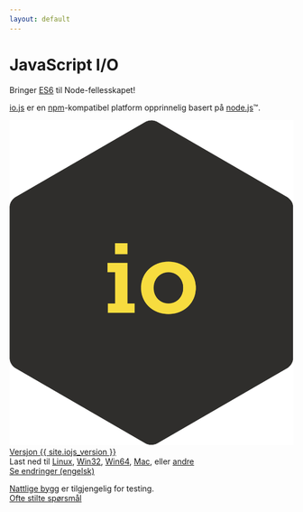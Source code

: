 ```yaml
---
layout: default
---
```


# JavaScript I/O

<p class="lead">
  Bringer <a href="es6.html">ES6</a> til Node-fellesskapet!
</p>
<p class="lead">
  <a href="https://iojs.org/">io.js</a> er en <a
    href="https://www.npmjs.org/">npm</a>-kompatibel platform opprinnelig basert på <a href="https://nodejs.org/">node.js</a>&#8482;.
</p>

<div class="release">
  <a href="https://iojs.org/dist/v{{ site.iojs_version }}/" class="release-logo-link">
    <img class="release-logo" src="images/1.0.0.png" alt="io.js" />
  </a>

  <div class="release-details">
    <span class="release-version">
      <!-- {{ site.iojs_release }} -->
      <a href="https://iojs.org/dist/v{{ site.iojs_version }}/">
        Versjon {{ site.iojs_version }}
      </a>
    </span>
    <br>
    <span class="release-downloads">
      Last ned til
      <a href="https://iojs.org/dist/v{{ site.iojs_version }}/iojs-v{{ site.iojs_version }}-linux-x64.tar.xz">Linux</a>,
      <a href="https://iojs.org/dist/v{{ site.iojs_version }}/iojs-v{{ site.iojs_version }}-x86.msi">Win32</a>,
      <a href="https://iojs.org/dist/v{{ site.iojs_version }}/iojs-v{{ site.iojs_version }}-x64.msi">Win64</a>,
      <a href="https://iojs.org/dist/v{{ site.iojs_version }}/iojs-v{{ site.iojs_version }}.pkg">Mac</a>, eller
      <a href="https://iojs.org/dist/v{{ site.iojs_version }}">andre</a>
    </span>
    <br>
    <span class="release-changelog">
      <a href="{{ site.iojs_changelog }}">Se endringer (engelsk)</a>
    </span>
  </div>
</div>

<p class="lead">
  <a href="https://iojs.org/download/nightly/">Nattlige bygg</a> er tilgjengelig for testing.<br>
  <a href="/faq.html">Ofte stilte spørsmål</a>
</p>

